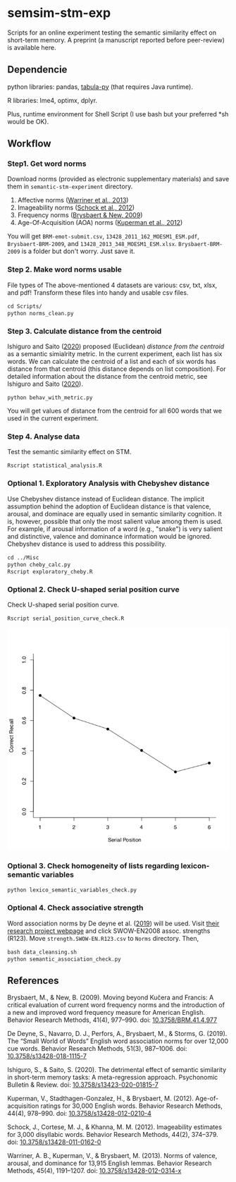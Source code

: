 # semsim-stm-exp
Scripts for an online experiment testing the semantic similarity effect on short-term memory. A preprint (a manuscript reported before peer-review) is available here.

## Dependencie
python libraries: pandas, [tabula-py](https://github.com/chezou/tabula-py) (that requires Java runtime).

R libraries: lme4, optimx, dplyr.

Plus, runtime environment for Shell Script (I use bash but your preferred \*sh would be OK).

## Workflow
### Step1. Get word norms
Download norms (provided as electronic supplementary materials) and save them in `semantic-stm-experiment` directory.
1. Affective norms ([Warriner et al., 2013](https://doi.org/10.3758/s13428-012-0314-x))
2. Imageability norms ([Schock et al., 2012](https://doi.org/10.3758/s13428-011-0162-0))
3. Frequency norms ([Brysbaert & New, 2009](https://doi.org/10.3758/BRM.41.4.977))
4. Age-Of-Acquisition (AOA) norms ([Kuperman et al., 2012](https://doi.org/10.3758/s13428-013-0348-8))

You will get `BRM-emot-submit.csv`, `13428_2011_162_MOESM1_ESM.pdf`, `Brysbaert-BRM-2009`, and `13428_2013_348_MOESM1_ESM.xlsx`. `Brysbaert-BRM-2009` is a folder but don't worry. Just save it.

### Step 2. Make word norms usable
File types of The above-mentioned 4 datasets are various: csv, txt, xlsx, and pdf!
Transform these files into handy and usable csv files.
```
cd Scripts/
python norms_clean.py
```

### Step 3. Calculate distance from the centroid
Ishiguro and Saito ([2020](https://doi.org/10.3758/s13423-020-01815-7)) proposed (Euclidean) *distance from the centroid* as a semantic simialrity metric. In the current experiment, each list has six words. We can calculate the centroid of a list and each of six words has distance from that centroid (this distance depends on list composition). For detailed information about the distance from the centroid metric, see Ishiguro and Saito ([2020](https://doi.org/10.3758/s13423-020-01815-7)).
```
python behav_with_metric.py
```
You will get values of distance from the centroid for all 600 words that we used in the current experiment.

### Step 4. Analyse data

Test the semantic similarity effect on STM.

```
Rscript statistical_analysis.R
```

### Optional 1. Exploratory Analysis with Chebyshev distance

Use Chebyshev distance instead of Euclidean distance. The implicit assumption behind the adoption of Euclidean distance is that valence, arousal, and dominace are equally used in semantic similarity cognition. It is, however, possible that only the most salient value among them is used. For example, if arousal information of a word (e.g., "snake") is very salient and distinctive, valence and dominance information would be ignored. Chebyshev distance is used to address this possibility.

```
cd ../Misc
python cheby_calc.py
Rscript exploratory_cheby.R
```

### Optional 2. Check U-shaped serial position curve

Check U-shaped serial position curve.

```
Rscript serial_position_curve_check.R
```
![serial_position_curve](https://github.com/grocio/semsim-stm-exp/blob/main/Results/Serial_Position_Curve.png)
### Optional 3. Check homogeneity of lists regarding lexicon-semantic variables

```
python lexico_semantic_variables_check.py
```

### Optional 4. Check associative strength
Word association norms by De deyne et al. ([2019](https://doi.org/10.3758/s13428-018-1115-7)) will be used. Visit [their research project webpage](https://smallworldofwords.org/en/project/research) and click SWOW-EN2008 assoc. strengths (R123). Move `strength.SWOW-EN.R123.csv` to `Norms` directory. Then,
```
bash data_cleansing.sh
python semantic_association_check.py
```

## References
Brysbaert, M., & New, B. (2009). Moving beyond Kučera and Francis: A critical evaluation of current word frequency norms and the introduction of a new and improved word frequency measure for American English. Behavior Research Methods, 41(4), 977–990. doi: [10.3758/BRM.41.4.977](https://doi.org/10.3758/BRM.41.4.977)

De Deyne, S., Navarro, D. J., Perfors, A., Brysbaert, M., & Storms, G. (2019). The “Small World of Words” English word association norms for over 12,000 cue words. Behavior Research Methods, 51(3), 987–1006. doi: [10.3758/s13428-018-1115-7](https://doi.org/10.3758/s13428-018-1115-7)

Ishiguro, S., & Saito, S. (2020). The detrimental effect of semantic similarity in short-term memory tasks: A meta-regression approach. Psychonomic Bulletin & Review. doi: [10.3758/s13423-020-01815-7](https://doi.org/10.3758/s13423-020-01815-7)

Kuperman, V., Stadthagen-Gonzalez, H., & Brysbaert, M. (2012). Age-of-acquisition ratings for 30,000 English words. Behavior Research Methods, 44(4), 978–990. doi: [10.3758/s13428-012-0210-4](https://doi.org/10.3758/s13428-012-0210-4)

Schock, J., Cortese, M. J., & Khanna, M. M. (2012). Imageability estimates for 3,000 disyllabic words. Behavior Research Methods, 44(2), 374–379. doi: [10.3758/s13428-011-0162-0](https://doi.org/10.3758/s13428-011-0162-0)

Warriner, A. B., Kuperman, V., & Brysbaert, M. (2013). Norms of valence, arousal, and dominance for 13,915 English lemmas. Behavior Research Methods, 45(4), 1191–1207. doi: [10.3758/s13428-012-0314-x](https://doi.org/10.3758/s13428-012-0314-x)
